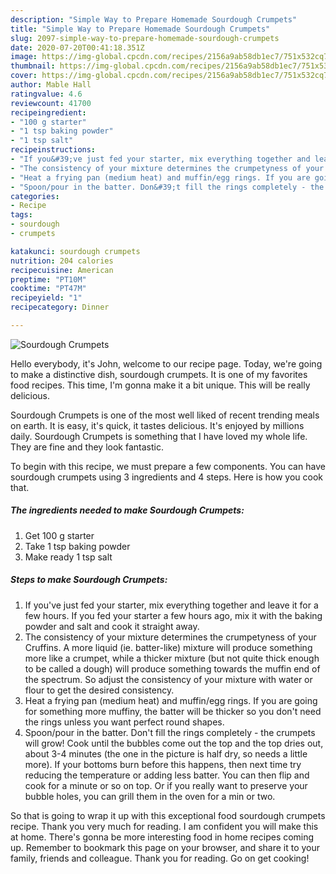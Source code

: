 ```yaml
---
description: "Simple Way to Prepare Homemade Sourdough Crumpets"
title: "Simple Way to Prepare Homemade Sourdough Crumpets"
slug: 2097-simple-way-to-prepare-homemade-sourdough-crumpets
date: 2020-07-20T00:41:18.351Z
image: https://img-global.cpcdn.com/recipes/2156a9ab58db1ec7/751x532cq70/sourdough-crumpets-recipe-main-photo.jpg
thumbnail: https://img-global.cpcdn.com/recipes/2156a9ab58db1ec7/751x532cq70/sourdough-crumpets-recipe-main-photo.jpg
cover: https://img-global.cpcdn.com/recipes/2156a9ab58db1ec7/751x532cq70/sourdough-crumpets-recipe-main-photo.jpg
author: Mable Hall
ratingvalue: 4.6
reviewcount: 41700
recipeingredient:
- "100 g starter"
- "1 tsp baking powder"
- "1 tsp salt"
recipeinstructions:
- "If you&#39;ve just fed your starter, mix everything together and leave it for a few hours. If you fed your starter a few hours ago, mix it with the baking powder and salt and cook it straight away."
- "The consistency of your mixture determines the crumpetyness of your Cruffins. A more liquid (ie. batter-like) mixture will produce something more like a crumpet, while a thicker mixture (but not quite thick enough to be called a dough) will produce something towards the muffin end of the spectrum. So adjust the consistency of your mixture with water or flour to get the desired consistency."
- "Heat a frying pan (medium heat) and muffin/egg rings. If you are going for something more muffiny, the batter will be thicker so you don&#39;t need the rings unless you want perfect round shapes."
- "Spoon/pour in the batter. Don&#39;t fill the rings completely - the crumpets will grow! Cook until the bubbles come out the top and the top dries out, about 3-4 minutes (the one in the picture is half dry, so needs a little more). If your bottoms burn before this happens, then next time try reducing the temperature or adding less batter. You can then flip and cook for a minute or so on top. Or if you really want to preserve your bubble holes, you can grill them in the oven for a min or two."
categories:
- Recipe
tags:
- sourdough
- crumpets

katakunci: sourdough crumpets 
nutrition: 204 calories
recipecuisine: American
preptime: "PT10M"
cooktime: "PT47M"
recipeyield: "1"
recipecategory: Dinner

---
```



![Sourdough Crumpets](https://img-global.cpcdn.com/recipes/2156a9ab58db1ec7/751x532cq70/sourdough-crumpets-recipe-main-photo.jpg)

Hello everybody, it's John, welcome to our recipe page. Today, we're going to make a distinctive dish, sourdough crumpets. It is one of my favorites food recipes. This time, I'm gonna make it a bit unique. This will be really delicious.

Sourdough Crumpets is one of the most well liked of recent trending meals on earth. It is easy, it's quick, it tastes delicious. It's enjoyed by millions daily. Sourdough Crumpets is something that I have loved my whole life. They are fine and they look fantastic.




To begin with this recipe, we must prepare a few components. You can have sourdough crumpets using 3 ingredients and 4 steps. Here is how you cook that.

<!--inarticleads1-->

##### The ingredients needed to make Sourdough Crumpets:

1. Get 100 g starter
1. Take 1 tsp baking powder
1. Make ready 1 tsp salt




<!--inarticleads2-->

##### Steps to make Sourdough Crumpets:

1. If you&#39;ve just fed your starter, mix everything together and leave it for a few hours. If you fed your starter a few hours ago, mix it with the baking powder and salt and cook it straight away.
1. The consistency of your mixture determines the crumpetyness of your Cruffins. A more liquid (ie. batter-like) mixture will produce something more like a crumpet, while a thicker mixture (but not quite thick enough to be called a dough) will produce something towards the muffin end of the spectrum. So adjust the consistency of your mixture with water or flour to get the desired consistency.
1. Heat a frying pan (medium heat) and muffin/egg rings. If you are going for something more muffiny, the batter will be thicker so you don&#39;t need the rings unless you want perfect round shapes.
1. Spoon/pour in the batter. Don&#39;t fill the rings completely - the crumpets will grow! Cook until the bubbles come out the top and the top dries out, about 3-4 minutes (the one in the picture is half dry, so needs a little more). If your bottoms burn before this happens, then next time try reducing the temperature or adding less batter. You can then flip and cook for a minute or so on top. Or if you really want to preserve your bubble holes, you can grill them in the oven for a min or two.




So that is going to wrap it up with this exceptional food sourdough crumpets recipe. Thank you very much for reading. I am confident you will make this at home. There's gonna be more interesting food in home recipes coming up. Remember to bookmark this page on your browser, and share it to your family, friends and colleague. Thank you for reading. Go on get cooking!
